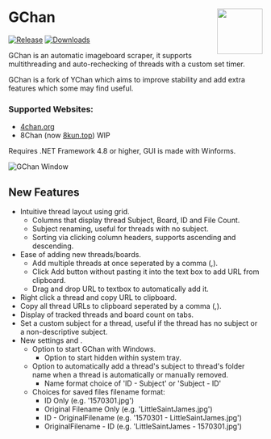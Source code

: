# GChan      <img align="right" width="90" height="90" src="http://puu.sh/Grv6g.jpg">
[![Release](https://img.shields.io/github/v/release/issung/GChan?style=for-the-badge)](https://github.com/Issung/GChan/releases)
[![Downloads](https://img.shields.io/github/downloads/issung/GCHan/total?style=for-the-badge)](https://github.com/Issung/GChan/releases)

GChan is an automatic imageboard scraper, it supports multithreading and auto-rechecking of threads with a custom set timer.

GChan is a fork of YChan which aims to improve stability and add extra features which some may find useful.

### Supported Websites: 
* [4chan.org](http://4chan.org/)
* 8Chan (now [8kun.top](https://8kun.top/index.html)) WIP

Requires .NET Framework 4.8 or higher, GUI is made with Winforms.

![GChan Window](http://puu.sh/ERKQ8.png)

## New Features
* Intuitive thread layout using grid.
   * Columns that display thread Subject, Board, ID and File Count.
   * Subject renaming, useful for threads with no subject.
   * Sorting via clicking column headers, supports ascending and descending.
* Ease of adding new threads/boards.
   * Add multiple threads at once seperated by a comma (,).
   * Click Add button without pasting it into the text box to add URL from clipboard.
   * Drag and drop URL to textbox to automatically add it.
* Right click a thread and copy URL to clipboard.
* Copy all thread URLs to clipboard seperated by a comma (,).
* Display of tracked threads and board count on tabs.
* Set a custom subject for a thread, useful if the thread has no subject or a non-descriptive subject.
* New settings and .
   * Option to start GChan with Windows.
      * Option to start hidden within system tray.
   * Option to automatically add a thread's subject to thread's folder name when a thread is automatically or manually removed.
      * Name format choice of 'ID - Subject' or 'Subject - ID'
   * Choices for saved files filename format:
     * ID Only (e.g. '1570301.jpg')
     * Original Filename Only (e.g. 'LittleSaintJames.jpg')
     * ID - OriginalFilename (e.g. '1570301 - LittleSaintJames.jpg')
     * OriginalFilename - ID (e.g. 'LittleSaintJames - 1570301.jpg')
